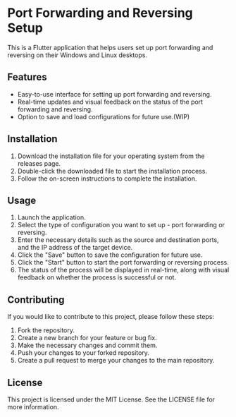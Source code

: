 # Port Forwarding and Reversing Setup

This is a Flutter application that helps users set up port forwarding and reversing on their Windows and Linux desktops.

## Features

- Easy-to-use interface for setting up port forwarding and reversing.
- Real-time updates and visual feedback on the status of the port forwarding and reversing.
- Option to save and load configurations for future use.(WIP)

## Installation

1. Download the installation file for your operating system from the releases page.
2. Double-click the downloaded file to start the installation process.
3. Follow the on-screen instructions to complete the installation.

## Usage

1. Launch the application.
2. Select the type of configuration you want to set up - port forwarding or reversing.
3. Enter the necessary details such as the source and destination ports, and the IP address of the target device.
4. Click the "Save" button to save the configuration for future use.
5. Click the "Start" button to start the port forwarding or reversing process.
6. The status of the process will be displayed in real-time, along with visual feedback on whether the process is successful or not.

## Contributing

If you would like to contribute to this project, please follow these steps:

1. Fork the repository.
2. Create a new branch for your feature or bug fix.
3. Make the necessary changes and commit them.
4. Push your changes to your forked repository.
5. Create a pull request to merge your changes to the main repository.

## License

This project is licensed under the MIT License. See the LICENSE file for more information.